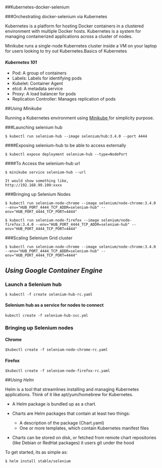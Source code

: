 ##Kubernetes-docker-selenium

###Orchestrating docker-selenium via Kubernetes


Kubernetes is a platform for hosting Docker containers in a clustered environment with multiple Docker hosts. Kubernetes is a system for managing containerized applications across a cluster of nodes.  

Minikube runs a single-node Kubernetes cluster inside a VM on your laptop for users looking to try out Kubernetes.Basics of Kubernetes

#### _Kubernetes 101_

- Pod: A group of containers
- Labels: Labels for identifying pods
- Kubelet: Container Agent
- etcd: A metadata service
- Proxy: A load balancer for pods
- Replication Controller: Manages replication of pods

##_Using Minikube_

Running a Kubernetes environment using [Minikube ](https://kubernetes.io/docs/tutorials/stateless-application/hello-minikube/)for simplicity purpose.

###Launching selenium hub
```
$ kubectl run selenium-hub --image selenium/hub:3.4.0 --port 4444
```
####Exposing selenium-hub to be able to access externally
```
$ kubectl expose deployment selenium-hub --type=NodePort
```

####To Access the selenium-hub url
```
$ minikube service selenium-hub --url

It would show something like,
http://192.168.99.100:xxxx
```

###Bringing up Selenium Nodes
```
$ kubectl run selenium-node-chrome --image selenium/node-chrome:3.4.0 --env="HUB_PORT_4444_TCP_ADDR=selenium-hub" --env="HUB_PORT_4444_TCP_PORT=4444"
```

```
$ kubectl run selenium-node-firefox --image selenium/node-firefox:3.4.0 --env="HUB_PORT_4444_TCP_ADDR=selenium-hub" --env="HUB_PORT_4444_TCP_PORT=4444"

```
###Scaling Selenium Grid cluster
```
$ kubectl run selenium-node-chrome --image selenium/node-chrome:3.4.0 --env="HUB_PORT_4444_TCP_ADDR=selenium-hub" --env="HUB_PORT_4444_TCP_PORT=4444"
```

## _Using Google Container Engine_

### Launch a Selenium hub
```
$ kubectl -f create selenium-hub-rc.yaml
```
#### Selenium hub as a service for nodes to connect
```
kubectl create -f selenium-hub-svc.yml
```

### Bringing up Selenium nodes
#### Chrome
```
$kubectl create -f selenium-node-chrome-rc.yaml
```
#### Firefox
```
$kubectl create -f selenium-node-firefox-rc.yaml
```

##_Using Helm_

Helm is a tool that streamlines installing and managing Kubernetes applications. 
Think of it like apt/yum/homebrew for Kubernetes.

- A Helm package is bundled up as a chart.
- Charts are Helm packages that contain at least two things:
    - A description of the package (Chart.yaml)
    - One or more templates, which contain Kubernetes manifest files

- Charts can be stored on disk, or fetched from remote chart repositories (like Debian or RedHat packages) it users git 
under the hood

To get started, its as simple as:
```
$ helm install stable/selenium
```